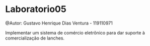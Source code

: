 # Laboratorio05

@Autor: Gustavo Henrique Dias Ventura - 119110971

Implementar um sistema de comércio eletrônico para dar suporte à comercialização de lanches.
